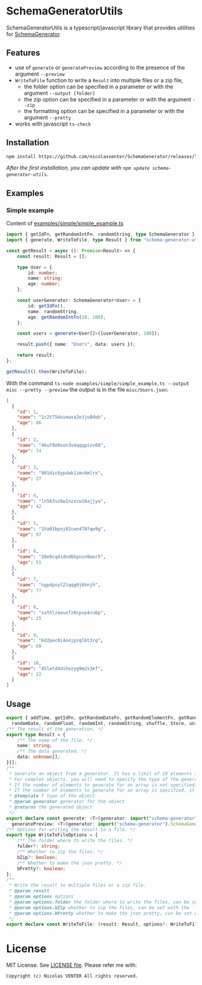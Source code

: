 # SchemaGeneratorUtils

SchemaGeneratorUtils is a typescript/javascript library that provides utilities for [SchemaGenerator](..).

## Features

- use of `generate` or `generatePreview` according to the presence of the argument `--preview`
- `WriteToFile` function to write a `Result` into multiple files or a zip file,
  - the folder option can be specified in a parameter or with the argument `--output [folder]`
  - the zip option can be specified in a parameter or with the argument `--zip`
  - the formatting option can be specified in a parameter or with the argument `--pretty`
- works with javascript `ts-check`

## Installation

```bash
npm install https://github.com/nicolasventer/SchemaGenerator/releases/latest/download/schema-generator-utils.tgz
```

*After the first installation, you can update with `npm update schema-generator-utils`.*

## Examples

### Simple example

Content of [examples/simple/simple_example.ts](examples/simple/simple_example.ts)

```ts
import { getIdFn, getRandomIntFn, randomString, type SchemaGenerator } from "schema-generator";
import { generate, WriteToFile, type Result } from "schema-generator-utils";

const getResult = async (): Promise<Result> => {
	const result: Result = [];

	type User = {
		id: number;
		name: string;
		age: number;
	};

	const userGenerator: SchemaGenerator<User> = {
		id: getIdFn(),
		name: randomString,
		age: getRandomIntFn(18, 100),
	};

	const users = generate<User[]>([userGenerator, 100]);

	result.push({ name: "Users", data: users });

	return result;
};

getResult().then(WriteToFile);
```

With the command `ts-node examples/simple/simple_example.ts --output misc --pretty --preview` the output is in the file `misc/Users.json`:
```json
[
  {
    "id": 1,
    "name": "1c2t754oimaxa2e3ju8dob",
    "age": 86
  },
  {
    "id": 2,
    "name": "4buf8e0son3o4qqqpivv68",
    "age": 74
  },
  {
    "id": 3,
    "name": "901dic6ypdak1imc6mlrx",
    "age": 27
  },
  {
    "id": 4,
    "name": "ln583szbw1nzxcw16ajjya",
    "age": 42
  },
  {
    "id": 5,
    "name": "1ha91bpoj82cwn478fqw9g",
    "age": 97
  },
  {
    "id": 6,
    "name": "20e9cq4idnd6hpnzn9wor5",
    "age": 51
  },
  {
    "id": 7,
    "name": "ngpdpsyl2lqqg0j6hnjh",
    "age": 77
  },
  {
    "id": 8,
    "name": "sxthlzaouxfz0cpsp4cu6p",
    "age": 25
  },
  {
    "id": 9,
    "name": "6d2pec0i4o4jpzqlbt3rq",
    "age": 60
  },
  {
    "id": 10,
    "name": "45letd4dihezyg9m2s3kf",
    "age": 22
  }
]
```

## Usage

```ts
export { addTime, getIdFn, getRandomDateFn, getRandomElementFn, getRandomElementsFn, getRandomFloatFn, getRandomIntFn, randomBoolean,
  randomDate, randomFloat, randomInt, randomString, shuffle, Store, unique_, type SchemaGenerator, type TimeUnitT, } from "schema-generator";
/** The result of the generation. */
export type Result = {
    /** The name of the file. */
    name: string;
    /** The data generated. */
    data: unknown[];
}[];
/**
 * Generate an object from a generator. It has a limit of 10 elements in the array whether the `--preview` argument is provided. \
 * For complex objects, you will need to specify the type of the generator. \
 * If the number of elements to generate for an array is not specified, it will be between 0 (included) and 10 (included). \
 * If the number of elements to generate for an array is specified, it will be between min (included) and max (included).
 * @template T type of the object
 * @param generator generator for the object
 * @returns the generated object
 */
export declare const generate: <T>(generator: import("schema-generator").SchemaGenerator<T>) => T,
  generatePreview: <T>(generator: import("schema-generator").SchemaGenerator<T>) => T;
/** Options for writing the result to a file. */
export type WriteToFileOptions = {
    /** The folder where to write the files. */
    folder?: string;
    /** Whether to zip the files. */
    bZip?: boolean;
    /** Whether to make the json pretty. */
    bPretty?: boolean;
};
/**
 * Write the result to multiple files or a zip file.
 * @param result
 * @param options options
 * @param options.folder the folder where to write the files, can be set with the `--output` flag followed by the folder
 * @param options.bZip whether to zip the files, can be set with the `--zip` flag
 * @param options.bPretty whether to make the json pretty, can be set with the `--pretty` flag
 */
export declare const WriteToFile: (result: Result, options?: WriteToFileOptions) => Promise<void>;
```

# License

MIT License. See [LICENSE file](LICENSE).
Please refer me with:

	Copyright (c) Nicolas VENTER All rights reserved.